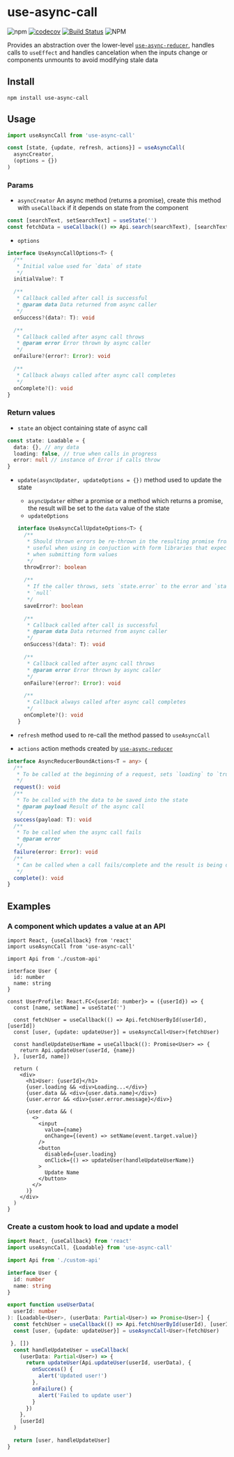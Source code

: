 # use-async-call

![npm](https://img.shields.io/npm/v/use-async-call.svg)
[![codecov](https://codecov.io/gh/azmenak/use-async-call/branch/master/graph/badge.svg)](https://codecov.io/gh/azmenak/use-async-call)
[![Build Status](https://travis-ci.org/azmenak/use-async-call.svg?branch=master)](https://travis-ci.org/azmenak/use-async-call)
![NPM](https://img.shields.io/npm/l/use-async-call.svg)

Provides an abstraction over the lower-level [`use-async-reducer`](https://github.com/azmenak/use-async-reducer), handles calls to `useEffect` and handles cancelation when the inputs change or components unmounts to avoid modifying stale data

## Install

```
npm install use-async-call
```

## Usage

```ts
import useAsyncCall from 'use-async-call'

const [state, {update, refresh, actions}] = useAsyncCall(
  asyncCreator,
  (options = {})
)
```

### Params

- `asyncCreator` An async method (returns a promise), create this method with `useCallback` if it depends on state from the component

```ts
const [searchText, setSearchText] = useState('')
const fetchData = useCallback(() => Api.search(searchText), [searchText])
```

- `options`

```ts
interface UseAsyncCallOptions<T> {
  /**
   * Initial value used for `data` of state
   */
  initialValue?: T

  /**
   * Callback called after call is successful
   * @param data Data returned from async caller
   */
  onSuccess?(data?: T): void

  /**
   * Callback called after async call throws
   * @param error Error thrown by async caller
   */
  onFailure?(error?: Error): void

  /**
   * Callback always called after async call completes
   */
  onComplete?(): void
}
```

### Return values

- `state` an object containing state of async call

```ts
const state: Loadable = {
  data: {}, // any data
  loading: false, // true when calls in progress
  error: null // instance of Error if calls throw
}
```

- `update(asyncUpdater, updateOptions = {})` method used to update the state

  - `asyncUpdater` either a promise or a method which returns a promise, the result will be set to the `data` value of the state
  - `updateOptions`

  ```ts
  interface UseAsyncCallUpdateOptions<T> {
    /**
     * Should thrown errors be re-thrown in the resulting promise from `update`;
     * useful when using in conjuction with form libraries that expect errors
     * when submitting form values
     */
    throwError?: boolean

    /**
     * If the caller throws, sets `state.error` to the error and `state.data` to
     * `null`
     */
    saveError?: boolean

    /**
     * Callback called after call is successful
     * @param data Data returned from async caller
     */
    onSuccess?(data?: T): void

    /**
     * Callback called after async call throws
     * @param error Error thrown by async caller
     */
    onFailure?(error?: Error): void

    /**
     * Callback always called after async call completes
     */
    onComplete?(): void
  }
  ```

- `refresh` method used to re-call the method passed to `useAsyncCall`

- `actions` action methods created by [`use-async-reducer`](https://github.com/azmenak/use-async-reducer)

```ts
interface AsyncReducerBoundActions<T = any> {
  /**
   * To be called at the beginning of a request, sets `loading` to `true`
   */
  request(): void
  /**
   * To be called with the data to be saved into the state
   * @param payload Result of the async call
   */
  success(payload: T): void
  /**
   * To be called when the async call fails
   * @param error
   */
  failure(error: Error): void
  /**
   * Can be called when a call fails/complete and the result is being discarded
   */
  complete(): void
}
```

## Examples

### A component which updates a value at an API

```tsx
import React, {useCallback} from 'react'
import useAsyncCall from 'use-async-call'

import Api from './custom-api'

interface User {
  id: number
  name: string
}

const UserProfile: React.FC<{userId: number}> = ({userId}) => {
  const [name, setName] = useState('')

  const fetchUser = useCallback(() => Api.fetchUserById(userId), [userId])
  const [user, {update: updateUser}] = useAsyncCall<User>(fetchUser)

  const handleUpdateUserName = useCallback((): Promise<User> => {
    return Api.updateUser(userId, {name})
  }, [userId, name])

  return (
    <div>
      <h1>User: {userId}</h1>
      {user.loading && <div>Loading...</div>}
      {user.data && <div>{user.data.name}</div>}
      {user.error && <div>{user.error.message}</div>}

      {user.data && (
        <>
          <input
            value={name}
            onChange={(event) => setName(event.target.value)}
          />
          <button
            disabled={user.loading}
            onClick={() => updateUser(handleUpdateUserName)}
          >
            Update Name
          </button>
        </>
      )}
    </div>
  )
}
```

### Create a custom hook to load and update a model

```ts
import React, {useCallback} from 'react'
import useAsyncCall, {Loadable} from 'use-async-call'

import Api from './custom-api'

interface User {
  id: number
  name: string
}

export function useUserData(
  userId: number
): [Loadable<User>, (userData: Partial<User>) => Promise<User>] {
  const fetchUser = useCallback(() => Api.fetchUserById(userId), [userId])
  const [user, {update: updateUser}] = useAsyncCall<User>(fetchUser)

 }, [])
  const handleUpdateUser = useCallback(
    (userData: Partial<User>) => {
      return updateUser(Api.updateUser(userId, userData), {
        onSuccess() {
          alert('Updated user!')
        },
        onFailure() {
          alert('Failed to update user')
        }
      })
    },
    [userId]
  )

  return [user, handleUpdateUser]
}
```
